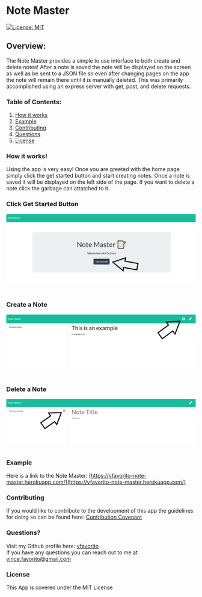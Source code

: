 # Note Master

[![License: MIT](https://img.shields.io/badge/License-MIT-yellow.svg)](https://opensource.org/licenses/MIT)

## Overview:
The Note Master provides a simple to use interface to both create and delete notes!  After a note is saved the note will be displayed on the screen as well as be sent to a JSON file so even after changing pages on the app the note will remain there until it is manually deleted.  This was primarily accomplished using an express server with get, post, and delete requests.    

### Table of Contents:
1. [How it works](#How-it-works)
2. [Example](#Example)
3. [Contributing](#Contributing)
4. [Questions](#Questions)
5. [License](#License)

### How it works!
Using the app is very easy!  Once you are greeted with the home page simply click the get started button and start creating notes.  Once a note is saved it will be displayed on the left side of the page.  If you want to delete a note click the garbage can attatched to it.

### Click Get Started Button
![get-started](images/getStarted.png) <br/><br/>
### Create a Note
![create-note](images/saveNote.png) <br/><br/>
### Delete a Note 
![delete-note](images/deleteNote.png) <br/><br/>

### Example
Here is a link to the Note Master:  [https://vfavorito-note-master.herokuapp.com/](https://vfavorito-note-master.herokuapp.com/)

### Contributing
If you would like to contribute to the development of this app the guidelines for doing so can be found here: [Contribution Covenant](https://www.contributor-covenant.org/version/2/0/code_of_conduct/code_of_conduct.txt)

### Questions?
Visit my Github profile here: [vfavorito](https://github.com/vfavorito)<br/>
If you have any questions you can reach out to me at vince.favorito@gmail.com

### License
This App is covered under the MIT License